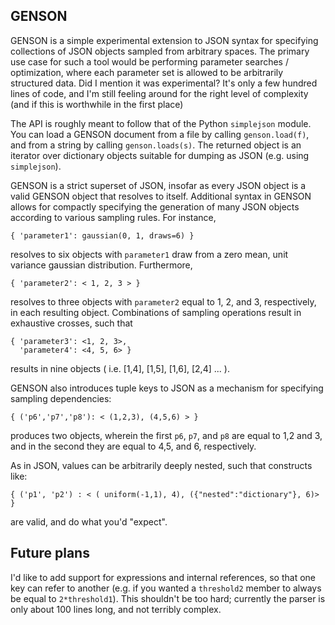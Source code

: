 ## GENSON

GENSON is a simple experimental extension to JSON syntax for specifying collections of JSON objects sampled from arbitrary spaces.  The primary use case for such a tool would be performing parameter searches / optimization, where each parameter set is allowed to be arbitrarily structured data.  Did I mention it was experimental?  It's only a few hundred lines of code, and I'm still feeling around for the right level of complexity (and if this is worthwhile in the first place)

The API is roughly meant to follow that of the Python `simplejson` module.  You can load a GENSON document from a file by calling `genson.load(f)`, and from a string by calling `genson.loads(s)`.  The returned object is an iterator over dictionary objects suitable for dumping as JSON (e.g. using `simplejson`).

GENSON is a strict superset of JSON, insofar as every JSON object is a valid GENSON object that resolves to itself. Additional syntax in GENSON allows for compactly specifying the generation of many JSON objects according to various sampling rules.  For instance,

    { 'parameter1': gaussian(0, 1, draws=6) }

resolves to six objects with `parameter1` draw from a zero mean, unit variance gaussian distribution.  Furthermore,

    { 'parameter2': < 1, 2, 3 > }
    
resolves to three objects with `parameter2` equal to 1, 2, and 3, respectively, in each resulting object.  Combinations of sampling operations result in exhaustive crosses, such that

    { 'parameter3': <1, 2, 3>,
      'parameter4': <4, 5, 6> }

results in nine objects ( i.e. [1,4], [1,5], [1,6], [2,4] ... ).

GENSON also introduces tuple keys to JSON as a mechanism for specifying sampling dependencies:

    { ('p6','p7','p8'): < (1,2,3), (4,5,6) > }

produces two objects, wherein the first `p6`, `p7`, and `p8` are equal to 1,2 and 3, and in the second they are equal to 4,5, and 6, respectively.

As in JSON, values can be arbitrarily deeply nested, such that constructs like:

    { ('p1', 'p2') : < ( uniform(-1,1), 4), ({"nested":"dictionary"}, 6)> }

are valid, and do what you'd "expect".

## Future plans

I'd like to add support for expressions and internal references, so that one key can refer to another (e.g. if you wanted a `threshold2` member to always be equal to `2*threshold1`).  This shouldn't be too hard; currently the parser is only about 100 lines long, and not terribly complex.